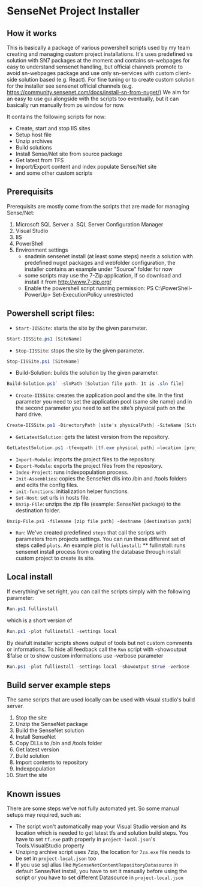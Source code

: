 # SenseNet Project Installer

## How it works

This is basically a package of various powershell scripts used by my team creating and managing custom project installations. It's uses predefined vs solution with SN7 packages at the moment and contains sn-webpages for easy to understand sensenet handling, but official channels promote to avoid sn-webpages package and use only sn-services with custom client-side solution based (e.g. React). For fine tuning or to create custom solution for the installer see sensenet official channels (e.g.  https://community.sensenet.com/docs/install-sn-from-nuget/)
We aim for an easy to use gui alongside with the scripts too eventually, but it can basically run manually from ps window for now. 

It contains the following scripts for now:
- Create, start and stop IIS sites
- Setup host file
- Unzip archives
- Build solutions
- Install Sense/Net site from source package
- Get latest from TFS
- Import/Export content and index populate Sense/Net site
- and some other custom scripts

## Prerequisits

Prerequisits are mostly come from the scripts that are made for managing Sense/Net:

1. Microsoft SQL Server
	a.       SQL Server Configuration Manager
2. Visual Studio
3. IIS
3. PowerShell 
4. Environment settings
	- snadmin sensenet install (at least some steps) needs a solution with predefined nuget packages and webfolder configuration, the installer contains an example under "Source" folder for now 
	- some scripts may use the 7-Zip application, if so download and install it from http://www.7-zip.org/
	- Enable the powershell script running permission: PS C:\PowerShell-PowerUp> Set-ExecutionPolicy unrestricted

## Powershell script files:

- `Start-IISSite`: starts the site by the given parameter. 
```powershell
Start-IISSite.ps1 [SiteName]
```
- `Stop-IISSite`: stops the site by the given parameter.
```powershell
Stop-IISSite.ps1 [SiteName]
```
- Build-Solution: builds the solution by the given parameter.
```powershell
Build-Solution.ps1` -slnPath [Solution file path. It is .sln file]
```
- `Create-IISSite`: creates the application pool and the site. In the first parameter you need to set the application pool (same site name) and in the second parameter you need to set the site’s physical path on the hard drive.
```powershell
Create-IISSite.ps1 -DirectoryPath [site’s physicalPath] -SiteName [SiteName] -PoolName [Application Pool Name] -SiteHosts [string list of urls for bindings]
```
- `GetLatestSolution`: gets the latest version from the repository.
```powershell
GetLatestSolution.ps1 -tfexepath [tf.exe physical path] –location [project source folder path]
```
- `Import-Module`: imports the project files to the repository.
- `Export-Module`: exports the project files from the repository.
- `Index-Project`: runs indexpopulation process.
- `Init-Assemblies`: copies the SenseNet dlls into /bin and /tools folders and edits the config files.
- `init-functions`: initialization helper functions.
- `Set-Host`: set urls in hosts file.
- `Unzip-File`: unzips the zip file (example: SenseNet package) to the destination folder.
```
Unzip-File.ps1 -filename [zip file path] -destname [destination path]
```
- `Run`: We've created predefined `steps` that call the scripts with parameters from projects settings. You can run these different set of steps called `plots`. An example plot is `fullinstall`: 
** fullinstall: runs sensenet install process from creating the database through install custom project to create iis site.

## Local install 

If everything've set right, you can call the scripts simply with the following parameter:
```powershell
Run.ps1 fullinstall
```

which is a short version of

```powershell
Run.ps1 -plot fullinstall -settings local 
```

By deafult installer scripts shows output of tools but not custom comments or informations.
To hide all feedback call the `Run` script with -showoutput $false or to show custom informations use -verbose parameter

```powershell
Run.ps1 -plot fullinstall -settings local -showoutput $true -verbose
```

## Build server example steps

The same scripts that are used locally can be used with visual studio's build server.

1.	Stop the site 
2.	Unzip the SenseNet package
3.	Build the SenseNet solution
4.	Install SenseNet
5.	Copy DLLs to /bin and /tools folder
6.	Get latest version
7.	Build solution
8.	Import contents to repository
9.	Indexpopulation
10.	Start the site 

## Known issues

There are some steps we've not fully automated yet. So some manual setups may required, such as:

- The script won't automatically map your Visual Studio version and its location which is needed to get latest tfs and solution build steps. You have to set `tf.exe` path properly in `project-local.json`'s Tools.VisualStudio property
- Unziping archive script uses 7zip, the location for `7za.exe` file needs to be set in `project-local.json` too
- If you use sql alias like `MySenseNetContentRepositoryDatasource` in default Sense/Net install, you have to set it manually before using the script or you have to set different Datasource in `project-local.json`
